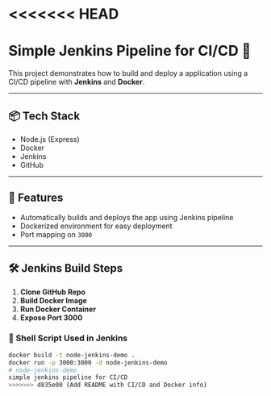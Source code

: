 <<<<<<< HEAD
=======
# Simple Jenkins Pipeline for CI/CD 🚀

This project demonstrates how to build and deploy a application using a CI/CD pipeline with **Jenkins** and **Docker**.

---

## 📦 Tech Stack

- Node.js (Express)
- Docker
- Jenkins
- GitHub

---

## 🔧 Features

- Automatically builds and deploys the app using Jenkins pipeline
- Dockerized environment for easy deployment
- Port mapping on `3000`

---

## 🛠️ Jenkins Build Steps

1. **Clone GitHub Repo**
2. **Build Docker Image**
3. **Run Docker Container**
4. **Expose Port 3000**

### 🧪 Shell Script Used in Jenkins

```bash
docker build -t node-jenkins-demo .
docker run -p 3000:3000 -d node-jenkins-demo
# node-jenkins-demo
simple jenkins pipeline for CI/CD
>>>>>>> d835e00 (Add README with CI/CD and Docker info)

